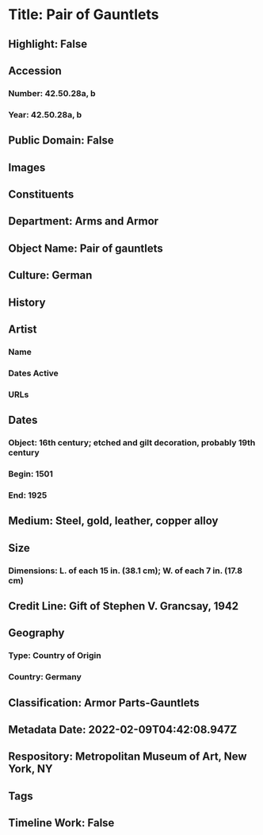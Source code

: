 # Title: Pair of Gauntlets
## Highlight: False
## Accession
### Number: 42.50.28a, b
### Year: 42.50.28a, b
## Public Domain: False
## Images
## Constituents
## Department: Arms and Armor
## Object Name: Pair of gauntlets
## Culture: German
## History
## Artist
### Name
### Dates Active
### URLs
## Dates
### Object: 16th century; etched and gilt decoration, probably 19th century
### Begin: 1501
### End: 1925
## Medium: Steel, gold, leather, copper alloy
## Size
### Dimensions: L. of each 15 in. (38.1 cm); W. of each 7 in. (17.8 cm)
## Credit Line: Gift of Stephen V. Grancsay, 1942
## Geography
### Type: Country of Origin
### Country: Germany
## Classification: Armor Parts-Gauntlets
## Metadata Date: 2022-02-09T04:42:08.947Z
## Respository: Metropolitan Museum of Art, New York, NY
## Tags
## Timeline Work: False